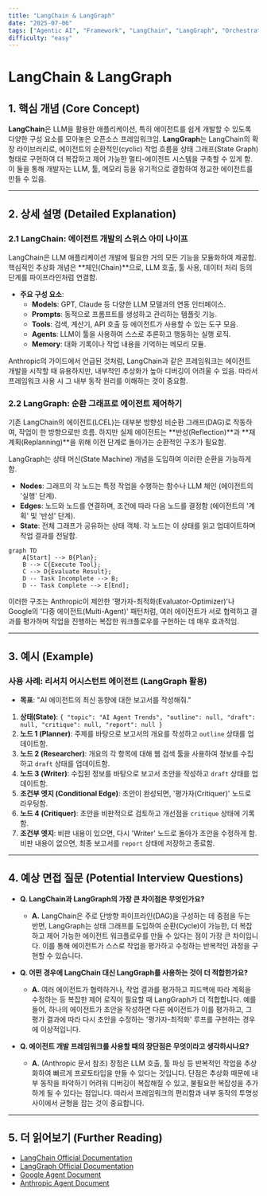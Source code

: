 ```yaml
---
title: "LangChain & LangGraph"
date: "2025-07-06"
tags: ["Agentic AI", "Framework", "LangChain", "LangGraph", "Orchestration"]
difficulty: "easy"
---
```


# LangChain & LangGraph

## 1. 핵심 개념 (Core Concept)

**LangChain**은 LLM을 활용한 애플리케이션, 특히 에이전트를 쉽게 개발할 수 있도록 다양한 구성 요소를 모아놓은 오픈소스 프레임워크임. **LangGraph**는 LangChain의 확장 라이브러리로, 에이전트의 순환적인(cyclic) 작업 흐름을 상태 그래프(State Graph) 형태로 구현하여 더 복잡하고 제어 가능한 멀티-에이전트 시스템을 구축할 수 있게 함. 이 둘을 통해 개발자는 LLM, 툴, 메모리 등을 유기적으로 결합하여 정교한 에이전트를 만들 수 있음.

---

## 2. 상세 설명 (Detailed Explanation)

### 2.1 LangChain: 에이전트 개발의 스위스 아미 나이프

LangChain은 LLM 애플리케이션 개발에 필요한 거의 모든 기능을 모듈화하여 제공함. 핵심적인 추상화 개념은 **체인(Chain)**으로, LLM 호출, 툴 사용, 데이터 처리 등의 단계를 파이프라인처럼 연결함.

*   **주요 구성 요소**:
    *   **Models**: GPT, Claude 등 다양한 LLM 모델과의 연동 인터페이스.
    *   **Prompts**: 동적으로 프롬프트를 생성하고 관리하는 템플릿 기능.
    *   **Tools**: 검색, 계산기, API 호출 등 에이전트가 사용할 수 있는 도구 모음.
    *   **Agents**: LLM이 툴을 사용하여 스스로 추론하고 행동하는 실행 로직.
    *   **Memory**: 대화 기록이나 작업 내용을 기억하는 메모리 모듈.

Anthropic의 가이드에서 언급된 것처럼, LangChain과 같은 프레임워크는 에이전트 개발을 시작할 때 유용하지만, 내부적인 추상화가 높아 디버깅이 어려울 수 있음. 따라서 프레임워크 사용 시 그 내부 동작 원리를 이해하는 것이 중요함.

### 2.2 LangGraph: 순환 그래프로 에이전트 제어하기

기존 LangChain의 에이전트(LCEL)는 대부분 방향성 비순환 그래프(DAG)로 작동하여, 작업이 한 방향으로만 흐름. 하지만 실제 에이전트는 **반성(Reflection)**과 **재계획(Replanning)**을 위해 이전 단계로 돌아가는 순환적인 구조가 필요함.

LangGraph는 상태 머신(State Machine) 개념을 도입하여 이러한 순환을 가능하게 함.

*   **Nodes**: 그래프의 각 노드는 특정 작업을 수행하는 함수나 LLM 체인 (에이전트의 '실행' 단계).
*   **Edges**: 노드와 노드를 연결하며, 조건에 따라 다음 노드를 결정함 (에이전트의 '계획' 및 '반성' 단계).
*   **State**: 전체 그래프가 공유하는 상태 객체. 각 노드는 이 상태를 읽고 업데이트하며 작업 결과를 전달함.

```mermaid
graph TD
    A[Start] --> B{Plan};
    B --> C{Execute Tool};
    C --> D{Evaluate Result};
    D -- Task Incomplete --> B;
    D -- Task Complete --> E[End];
```

이러한 구조는 Anthropic이 제안한 '평가자-최적화(Evaluator-Optimizer)'나 Google의 '다중 에이전트(Multi-Agent)' 패턴처럼, 여러 에이전트가 서로 협력하고 결과를 평가하며 작업을 진행하는 복잡한 워크플로우를 구현하는 데 매우 효과적임.

---

## 3. 예시 (Example)

### 사용 사례: 리서치 어시스턴트 에이전트 (LangGraph 활용)

*   **목표**: "AI 에이전트의 최신 동향에 대한 보고서를 작성해줘."

1.  **상태(State)**: `{ "topic": "AI Agent Trends", "outline": null, "draft": null, "critique": null, "report": null }`
2.  **노드 1 (Planner)**: 주제를 바탕으로 보고서의 개요를 작성하고 `outline` 상태를 업데이트함.
3.  **노드 2 (Researcher)**: 개요의 각 항목에 대해 웹 검색 툴을 사용하여 정보를 수집하고 `draft` 상태를 업데이트함.
4.  **노드 3 (Writer)**: 수집된 정보를 바탕으로 보고서 초안을 작성하고 `draft` 상태를 업데이트함.
5.  **조건부 엣지 (Conditional Edge)**: 초안이 완성되면, '평가자(Critiquer)' 노드로 라우팅함.
6.  **노드 4 (Critiquer)**: 초안을 비판적으로 검토하고 개선점을 `critique` 상태에 기록함.
7.  **조건부 엣지**: 비판 내용이 있으면, 다시 'Writer' 노드로 돌아가 초안을 수정하게 함. 비판 내용이 없으면, 최종 보고서를 `report` 상태에 저장하고 종료함.

---

## 4. 예상 면접 질문 (Potential Interview Questions)

*   **Q. LangChain과 LangGraph의 가장 큰 차이점은 무엇인가요?**
    *   **A.** LangChain은 주로 단방향 파이프라인(DAG)을 구성하는 데 중점을 두는 반면, LangGraph는 상태 그래프를 도입하여 순환(Cycle)이 가능한, 더 복잡하고 제어 가능한 에이전트 워크플로우를 만들 수 있다는 점이 가장 큰 차이입니다. 이를 통해 에이전트가 스스로 작업을 평가하고 수정하는 반복적인 과정을 구현할 수 있습니다.

*   **Q. 어떤 경우에 LangChain 대신 LangGraph를 사용하는 것이 더 적합한가요?**
    *   **A.** 여러 에이전트가 협력하거나, 작업 결과를 평가하고 피드백에 따라 계획을 수정하는 등 복잡한 제어 로직이 필요할 때 LangGraph가 더 적합합니다. 예를 들어, 하나의 에이전트가 초안을 작성하면 다른 에이전트가 이를 평가하고, 그 평가 결과에 따라 다시 초안을 수정하는 '평가자-최적화' 루프를 구현하는 경우에 이상적입니다.

*   **Q. 에이전트 개발 프레임워크를 사용할 때의 장단점은 무엇이라고 생각하시나요?**
    *   **A.** (Anthropic 문서 참조) 장점은 LLM 호출, 툴 파싱 등 반복적인 작업을 추상화하여 빠르게 프로토타입을 만들 수 있다는 것입니다. 단점은 추상화 때문에 내부 동작을 파악하기 어려워 디버깅이 복잡해질 수 있고, 불필요한 복잡성을 추가하게 될 수 있다는 점입니다. 따라서 프레임워크의 편리함과 내부 동작의 투명성 사이에서 균형을 잡는 것이 중요합니다.

---

## 5. 더 읽어보기 (Further Reading)

*   [LangChain Official Documentation](https://python.langchain.com/)
*   [LangGraph Official Documentation](https://langchain-ai.github.io/langgraph/)
*   [Google Agent Document](https://www.kaggle.com/whitepaper-agent-companion)
*   [Anthropic Agent Document](https://www.anthropic.com/engineering/building-effective-agents)